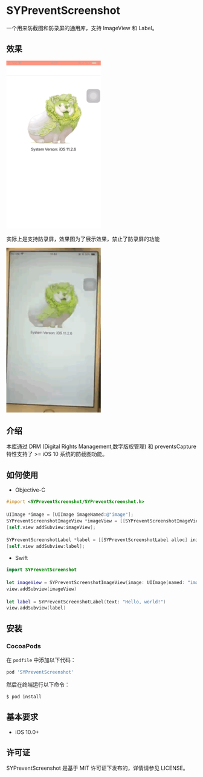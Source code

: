 SYPreventScreenshot
============

一个用来防截图和防录屏的通用库，支持 ImageView 和 Label。
## 效果

<img src="./Screenshots/gif.gif" width="250"/>

实际上是支持防录屏，效果图为了展示效果，禁止了防录屏的功能

<img src="./Screenshots/gif_detal.gif" width="250"/>

## 介绍

本库通过 DRM (Digital Rights Management,数字版权管理) 和 preventsCapture 特性支持了 >= iOS 10 系统的防截图功能。

## 如何使用

* Objective-C

```objective-c
#import <SYPreventScreenshot/SYPreventScreenshot.h>

UIImage *image = [UIImage imageNamed:@"image"];
SYPreventScreenshotImageView *imageView = [[SYPreventScreenshotImageView alloc] initWithImage:image];
[self.view addSubview:imageView];
    
SYPreventScreenshotLabel *label = [[SYPreventScreenshotLabel alloc] initWithText:@"Hello, world!"];
[self.view addSubview:label];
```

* Swift

```swift
import SYPreventScreenshot

let imageView = SYPreventScreenshotImageView(image: UIImage(named: "image"))
view.addSubview(imageView)
    
let label = SYPreventScreenshotLabel(text: "Hello, world!")
view.addSubview(label)
```


## 安装

### CocoaPods

在 `podfile` 中添加以下代码：

```ruby
pod 'SYPreventScreenshot'
```

然后在终端运行以下命令：

```bash
$ pod install
```

## 基本要求

- iOS 10.0+


## 许可证

SYPreventScreenshot 是基于 MIT 许可证下发布的，详情请参见 LICENSE。
